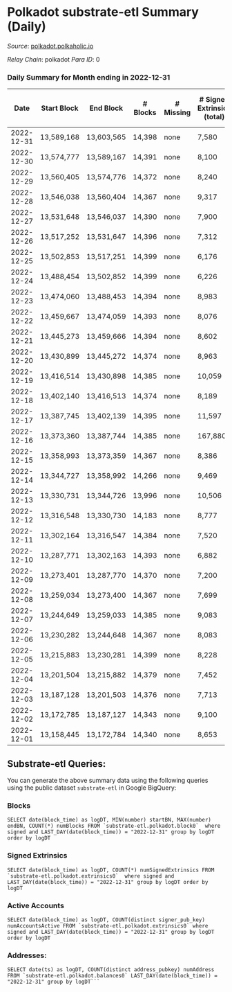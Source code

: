 # Polkadot substrate-etl Summary (Daily)

_Source_: [polkadot.polkaholic.io](https://polkadot.polkaholic.io)

*Relay Chain*: polkadot
*Para ID*: 0



### Daily Summary for Month ending in 2022-12-31


| Date | Start Block | End Block | # Blocks | # Missing | # Signed Extrinsics (total) | # Active Accounts | # Addresses with Balances | # Events | # Transfers | # XCM Transfers In | # XCM Transfers Out |
| ---- | ----------- | --------- | -------- | --------- | --------------------------- | ----------------- | ------------------------- | -------- | ----------- | ------------------ | ------------------- |
| 2022-12-31 | 13,589,168 | 13,603,565 | 14,398 | none | 7,580 | 3,622 | 1,039,320 | 529,377 | 6,112 ($15,186,017) | 91 ($311,551) | 172 ($312,613) |
| 2022-12-30 | 13,574,777 | 13,589,167 | 14,391 | none | 8,100 | 3,867 | 1,038,798 | 525,468 | 6,878 ($14,915,717) | 107 ($208,027) | 160 ($136,600) |
| 2022-12-29 | 13,560,405 | 13,574,776 | 14,372 | none | 8,240 | 3,941 | 1,038,078 | 527,191 | 6,959 ($25,789,780) | 136 ($346,880) | 179 ($169,102) |
| 2022-12-28 | 13,546,038 | 13,560,404 | 14,367 | none | 9,317 | 4,159 | 1,037,294 | 543,242 | 8,161 ($39,697,039) | 132 ($361,180) | 203 ($533,644) |
| 2022-12-27 | 13,531,648 | 13,546,037 | 14,390 | none | 7,900 | 3,764 | 1,036,249 | 534,906 | 6,586 ($72,498,954) | 97 ($207,357) | 134 ($260,788) |
| 2022-12-26 | 13,517,252 | 13,531,647 | 14,396 | none | 7,312 | 3,572 | 1,035,408 | 526,187 | 6,132 ($8,881,902) | 103 ($202,727) | 177 ($227,212) |
| 2022-12-25 | 13,502,853 | 13,517,251 | 14,399 | none | 6,176 | 3,016 |  | 509,840 | 5,257 ($7,975,726) | 91 ($2,126,308) | 133 ($51,864.88) |
| 2022-12-24 | 13,488,454 | 13,502,852 | 14,399 | none | 6,226 | 2,869 |  | 508,034 | 5,414 ($8,714,350) | 133 ($173,751) | 160 ($119,242) |
| 2022-12-23 | 13,474,060 | 13,488,453 | 14,394 | none | 8,983 | 4,739 |  | 533,052 | 8,013 ($19,166,753) | 109 ($361,804) | 189 ($230,592) |
| 2022-12-22 | 13,459,667 | 13,474,059 | 14,393 | none | 8,076 | 3,633 |  | 533,406 | 7,307 ($170,740,612) | 123 ($226,124) | 204 ($307,239) |
| 2022-12-21 | 13,445,273 | 13,459,666 | 14,394 | none | 8,602 | 3,860 |  | 525,877 | 7,692 ($20,478,761) | 111 ($271,328) | 201 ($84,334.89) |
| 2022-12-20 | 13,430,899 | 13,445,272 | 14,374 | none | 8,963 | 4,081 |  | 536,592 | 8,512 ($54,947,024) | 142 ($480,769) | 214 ($456,889) |
| 2022-12-19 | 13,416,514 | 13,430,898 | 14,385 | none | 10,059 | 4,325 |  | 560,365 | 10,529 ($46,703,201) | 112 ($127,569) | 234 ($106,616) |
| 2022-12-18 | 13,402,140 | 13,416,513 | 14,374 | none | 8,189 | 3,593 | 1,026,421 | 545,562 | 8,719 ($8,359,772) | 109 ($147,127) | 219 ($182,292) |
| 2022-12-17 | 13,387,745 | 13,402,139 | 14,395 | none | 11,597 | 5,000 | 1,024,109 | 576,532 | 14,192 ($29,313,822) | 179 ($199,948) | 411 ($319,183) |
| 2022-12-16 | 13,373,360 | 13,387,744 | 14,385 | none | 167,880 | 162,206 | 1,020,511 | 1,831,803 | 169,273 ($71,304,063) | 217 ($375,344) | 311 ($249,090) |
| 2022-12-15 | 13,358,993 | 13,373,359 | 14,367 | none | 8,386 | 3,911 | 1,175,081 | 544,330 | 9,241 ($39,722,080) | 149 ($433,517) | 186 ($348,820) |
| 2022-12-14 | 13,344,727 | 13,358,992 | 14,266 | none | 9,469 | 4,499 | 1,172,686 | 557,776 | 10,951 ($49,800,853) | 177 ($624,254) | 206 ($225,209) |
| 2022-12-13 | 13,330,731 | 13,344,726 | 13,996 | none | 10,506 | 5,008 | 1,169,711 | 563,415 | 14,233 ($50,116,665) | 294 ($1,854,745) | 318 ($743,383) |
| 2022-12-12 | 13,316,548 | 13,330,730 | 14,183 | none | 8,777 | 4,205 | 1,165,540 | 538,341 | 8,924 ($36,840,584) | 152 ($483,882) | 199 ($180,881) |
| 2022-12-11 | 13,302,164 | 13,316,547 | 14,384 | none | 7,520 | 3,337 |  | 529,648 | 6,073 ($21,920,704) | 148 ($414,537) | 203 ($583,578) |
| 2022-12-10 | 13,287,771 | 13,302,163 | 14,393 | none | 6,882 | 3,026 | 1,162,934 | 519,742 | 5,377 ($16,300,689) | 155 ($738,133) | 157 ($365,889) |
| 2022-12-09 | 13,273,401 | 13,287,770 | 14,370 | none | 7,200 | 3,202 | 1,162,016 | 521,245 | 5,752 ($77,538,659) | 122 ($356,261) | 175 ($646,712) |
| 2022-12-08 | 13,259,034 | 13,273,400 | 14,367 | none | 7,699 | 3,442 | 1,161,160 | 530,699 | 6,114 ($25,913,495) | 149 ($892,438) | 180 ($623,183) |
| 2022-12-07 | 13,244,649 | 13,259,033 | 14,385 | none | 9,083 | 4,559 | 1,160,219 | 544,890 | 7,552 ($27,208,484) | 143 ($258,290) | 184 ($481,486) |
| 2022-12-06 | 13,230,282 | 13,244,648 | 14,367 | none | 8,083 | 3,631 | 1,159,220 | 532,526 | 6,237 ($16,170,768) | 160 ($345,527) | 218 ($310,997) |
| 2022-12-05 | 13,215,883 | 13,230,281 | 14,399 | none | 8,228 | 3,746 | 1,158,030 | 560,775 | 6,168 ($30,169,747) | 146 ($281,138) | 200 ($336,034) |
| 2022-12-04 | 13,201,504 | 13,215,882 | 14,379 | none | 7,452 | 3,288 | 1,156,951 | 528,877 | 5,922 ($9,148,705) | 173 ($451,598) | 175 ($637,335) |
| 2022-12-03 | 13,187,128 | 13,201,503 | 14,376 | none | 7,713 | 3,204 | 1,155,602 | 527,426 | 5,883 ($17,758,696) | 166 ($342,920) | 207 ($428,776) |
| 2022-12-02 | 13,172,785 | 13,187,127 | 14,343 | none | 9,100 | 3,825 | 1,154,340 | 543,561 | 7,355 ($47,600,240) | 271 ($773,402) | 282 ($714,206) |
| 2022-12-01 | 13,158,445 | 13,172,784 | 14,340 | none | 8,653 | 3,831 |  | 537,055 | 7,013 ($16,047,149) | 140 ($306,948) | 182 ($431,011) |

## Substrate-etl Queries:
You can generate the above summary data using the following queries using the public dataset `substrate-etl` in Google BigQuery:


### Blocks
```
SELECT date(block_time) as logDT, MIN(number) startBN, MAX(number) endBN, COUNT(*) numBlocks FROM `substrate-etl.polkadot.block0`  where signed and LAST_DAY(date(block_time)) = "2022-12-31" group by logDT order by logDT
```


### Signed Extrinsics
```
SELECT date(block_time) as logDT, COUNT(*) numSignedExtrinsics FROM `substrate-etl.polkadot.extrinsics0`  where signed and LAST_DAY(date(block_time)) = "2022-12-31" group by logDT order by logDT
```


### Active Accounts
```
SELECT date(block_time) as logDT, COUNT(distinct signer_pub_key) numAccountsActive FROM `substrate-etl.polkadot.extrinsics0` where signed and LAST_DAY(date(block_time)) = "2022-12-31" group by logDT order by logDT
```


### Addresses:
```
SELECT date(ts) as logDT, COUNT(distinct address_pubkey) numAddress FROM `substrate-etl.polkadot.balances0` LAST_DAY(date(block_time)) = "2022-12-31" group by logDT```


